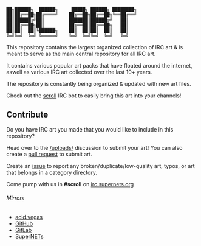 ```
██╗██████╗  ██████╗     █████╗ ██████╗ ████████╗
██║██╔══██╗██╔════╝    ██╔══██╗██╔══██╗╚══██╔══╝
██║██████╔╝██║         ███████║██████╔╝   ██║   
██║██╔══██╗██║         ██╔══██║██╔══██╗   ██║   
██║██║  ██║╚██████╗    ██║  ██║██║  ██║   ██║   
╚═╝╚═╝  ╚═╝ ╚═════╝    ╚═╝  ╚═╝╚═╝  ╚═╝   ╚═╝  
```

This repository contains the largest organized collection of IRC art & is meant to serve as the main central repository for all IRC art.

It contains various popular art packs that have floated around the internet, aswell as various IRC art collected over the last 10+ years.

The repository is constantly being organized & updated with new art files.

Check out the [scroll](https://github.com/acidvegas/scroll) IRC bot to easily bring this art into your channels!

## Contribute

Do you have IRC art you made that you would like to include in this repository?

Head over to the [/uploads/](https://github.com/ircart/ircart/discussions/2) discussion to submit your art! You can also create a [pull request](https://github.com/ircart/ircart/pulls) to submit art.

Create an [issue](https://github.com/ircart/ircart/issues) to report any broken/duplicate/low-quality art, typos, or art that belongs in a category directory.

Come pump with us in **#scroll** on [irc.supernets.org](irc://irc.supernets.org)

###### Mirrors
- [acid.vegas](https://git.acid.vegas/ircart)
- [GitHub](https://github.com/ircart/ircart)
- [GitLab](https://gitlab.com/ircart/ircart)
- [SuperNETs](https://git.supernets.org/ircart/ircart)